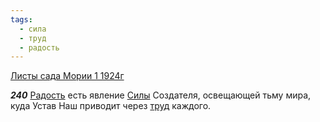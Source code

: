 ```yaml
---
tags:
  - сила
  - труд
  - радость
---
```


[Листы сада Мории 1 1924г](https://127.0.0.1:4002/agni/1924)

___240___
[Радость](../../../tags/#радость) есть явление [Силы](../../../tags/#сила) Создателя, освещающей тьму мира, куда Устав Наш приводит через [труд](../../../tags/#труд) каждого.   

